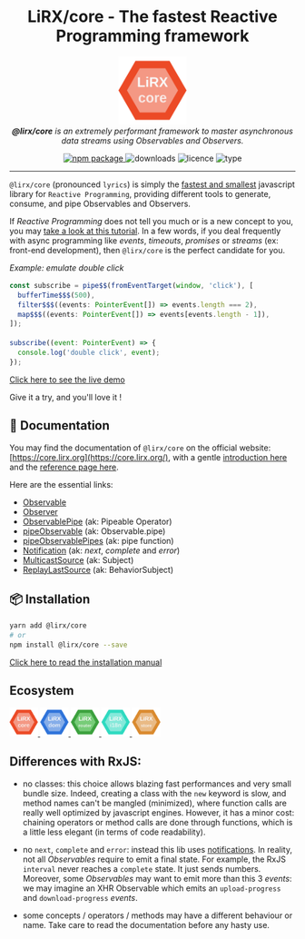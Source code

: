 <h1 align="center">LiRX/core - The fastest Reactive Programming framework</h1>

<p align="center">
  <a href="https://core.lirx.org/">
    <img src="assets/lirx-core-logo.png" alt="lirx-core-logo" width="120px" height="120px"/>
  </a>
  <br>
  <i><strong>@lirx/core</strong> is an extremely performant framework to master asynchronous data streams using Observables and Observers.</i>
</p>

<p align="center">
  <a href="https://www.npmjs.com/package/@lirx/core">
    <img src="https://img.shields.io/npm/v/@lirx/core.svg" alt="npm package" />
  </a>
  <img src="https://img.shields.io/npm/dm/@lirx/core.svg" alt="downloads" />
  <img src="https://img.shields.io/npm/l/@lirx/core.svg" alt="licence" />
  <img src="https://img.shields.io/npm/types/@lirx/core.svg" alt="type" />
</p>

<hr>

`@lirx/core` (pronounced `lyrics`) is simply the [fastest and smallest](https://core.lirx.org/docs/documentation/performances/) javascript library for `Reactive Programming`,
providing different tools to generate, consume, and pipe Observables and Observers.

If *Reactive Programming* does not tell you much or is a new concept to you, you may [take a look at this tutorial](https://core.lirx.org/docs/documentation/getting-started/introduction/).
In a few words, if you deal frequently with async programming like *events*, *timeouts*, *promises* or *streams* (ex: front-end development),
then `@lirx/core` is the perfect candidate for you.


*Example: emulate double click*

```js
const subscribe = pipe$$(fromEventTarget(window, 'click'), [
  bufferTime$$$(500),
  filter$$$((events: PointerEvent[]) => events.length === 2),
  map$$$((events: PointerEvent[]) => events[events.length - 1]),
]);

subscribe((event: PointerEvent) => {
  console.log('double click', event);
});
```

[Click here to see the live demo](https://stackblitz.com/edit/typescript-sfkssg?devtoolsheight=33&file=index.ts)

Give it a try, and you'll love it !


## 📕 Documentation

You may find the documentation of `@lirx/core` on the official website: [https://core.lirx.org](https://core.lirx.org/),
with a gentle [introduction here](https://core.lirx.org/docs/documentation/getting-started/introduction/)
and the [reference page here](https://core.lirx.org/docs/reference/any-with-notifications/).

Here are the essential links:

- [Observable](https://core.lirx.org/docs/reference/observable/)
- [Observer](https://core.lirx.org/docs/reference/observer/)
- [ObservablePipe](https://core.lirx.org/docs/reference/observable-pipe/) (ak: Pipeable Operator)
- [pipeObservable](https://core.lirx.org/docs/reference/pipe-observable/) (ak: Observable.pipe)
- [pipeObservablePipes](https://core.lirx.org/docs/reference/pipe-observable-pipes/) (ak: pipe function)
- [Notification](https://core.lirx.org/docs/reference/notification/) (ak: *next*, *complete* and *error*)
- [MulticastSource](https://core.lirx.org/docs/reference/multicast-source/) (ak: Subject)
- [ReplayLastSource](https://core.lirx.org/docs/reference/replay-last-source/) (ak: BehaviorSubject)


## 📦 Installation

```bash
yarn add @lirx/core
# or
npm install @lirx/core --save
```

[Click here to read the installation manual](https://core.lirx.org/docs/documentation/getting-started/installation/)


## Ecosystem

<p>
  <a href="https://github.com/lirx-js/core">
    <img src="assets/lirx-core-logo.png" alt="lirx-core-logo" width="50px" height="50px"/>
  </a>
  <a href="https://github.com/lirx-js/dom">
    <img src="assets/lirx-dom-logo.png" alt="lirx-dom-logo" width="50px" height="50px"/>
  </a>
  <a href="https://github.com/lirx-js/router">
    <img src="assets/lirx-router-logo.png" alt="lirx-router-logo" width="50px" height="50px"/>
  </a>
  <a href="https://github.com/lirx-js/i18n">
    <img src="assets/lirx-i18n-logo.png" alt="lirx-i18n-logo" width="50px" height="50px"/>
  </a>
  <a href="https://github.com/lirx-js/store">
    <img src="assets/lirx-store-logo.png" alt="lirx-store-logo" width="50px" height="50px"/>
  </a>
</p>

## Differences with RxJS:

- no classes: this choice allows blazing fast performances and very small bundle size. Indeed, creating a class with
  the `new` keyword is slow, and method names can't be mangled (minimized), where function calls are really well
  optimized by javascript engines. However, it has a minor cost: chaining operators or method calls are done through
  functions, which is a little less elegant (in terms of code readability).

- no `next`, `complete` and `error`: instead this lib uses [notifications](https://core.lirx.org/docs/reference/notification/).
  In reality, not all *Observables* require to emit a final state. For example, the RxJS `interval`
  never reaches a `complete` state. It just sends numbers. Moreover, some *Observables* may want to emit more
  than this 3 *events*: we may imagine an XHR Observable which emits an `upload-progress` and `download-progress` *events*.

- some concepts / operators / methods may have a different behaviour or name.
  Take care to read the documentation before any hasty use.
  

